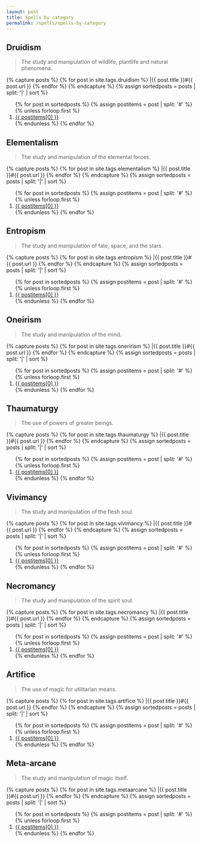```yaml
---
layout: post
title: Spells by category
permalink: /spells/spells-by-category
---
```


## Druidism

> The study and manipulation of wildlife, plantlife and natural phenomena.

{% capture posts %}
  {% for post in site.tags.druidism %}
    |{{ post.title }}#{{ post.url }}
  {% endfor %}
{% endcapture %}
{% assign sortedposts = posts | split: '|' | sort %}
<ol>
{% for post in sortedposts %}
{% assign postitems = post | split: '#' %}
{% unless forloop.first %}
  <li> <a href="{{ site.baseurl }}{{ postitems[1] }}">{{ postitems[0] }}</a></li> 
{% endunless %}
{% endfor %} 
</ol>

## Elementalism

> The study and manipulation of the elemental forces.

{% capture posts %}
  {% for post in site.tags.elementalism %}
    |{{ post.title }}#{{ post.url }}
  {% endfor %}
{% endcapture %}
{% assign sortedposts = posts | split: '|' | sort %}
<ol>
{% for post in sortedposts %}
{% assign postitems = post | split: '#' %}
{% unless forloop.first %}
  <li> <a href="{{ site.baseurl }}{{ postitems[1] }}">{{ postitems[0] }}</a></li> 
{% endunless %}
{% endfor %} 
</ol>

## Entropism

> The study and manipulation of fate, space, and the stars.

{% capture posts %}
  {% for post in site.tags.entropism %}
    |{{ post.title }}#{{ post.url }}
  {% endfor %}
{% endcapture %}
{% assign sortedposts = posts | split: '|' | sort %}
<ol>
{% for post in sortedposts %}
{% assign postitems = post | split: '#' %}
{% unless forloop.first %}
  <li> <a href="{{ site.baseurl }}{{ postitems[1] }}">{{ postitems[0] }}</a></li> 
{% endunless %}
{% endfor %} 
</ol>

## Oneirism

> The study and manipulation of the mind.

{% capture posts %}
  {% for post in site.tags.onerirism %}
    |{{ post.title }}#{{ post.url }}
  {% endfor %}
{% endcapture %}
{% assign sortedposts = posts | split: '|' | sort %}
<ol>
{% for post in sortedposts %}
{% assign postitems = post | split: '#' %}
{% unless forloop.first %}
  <li> <a href="{{ site.baseurl }}{{ postitems[1] }}">{{ postitems[0] }}</a></li> 
{% endunless %}
{% endfor %} 
</ol>

## Thaumaturgy

> The use of powers of greater beings.

{% capture posts %}
  {% for post in site.tags.thaumaturgy %}
    |{{ post.title }}#{{ post.url }}
  {% endfor %}
{% endcapture %}
{% assign sortedposts = posts | split: '|' | sort %}
<ol>
{% for post in sortedposts %}
{% assign postitems = post | split: '#' %}
{% unless forloop.first %}
  <li> <a href="{{ site.baseurl }}{{ postitems[1] }}">{{ postitems[0] }}</a></li> 
{% endunless %}
{% endfor %} 
</ol>

## Vivimancy

> The study and manipulation of the flesh soul.

{% capture posts %}
  {% for post in site.tags.vivimancy %}
    |{{ post.title }}#{{ post.url }}
  {% endfor %}
{% endcapture %}
{% assign sortedposts = posts | split: '|' | sort %}
<ol>
{% for post in sortedposts %}
{% assign postitems = post | split: '#' %}
{% unless forloop.first %}
  <li> <a href="{{ site.baseurl }}{{ postitems[1] }}">{{ postitems[0] }}</a></li> 
{% endunless %}
{% endfor %} 
</ol>

## Necromancy

> The study and manipulation of the spirit soul.

{% capture posts %}
  {% for post in site.tags.necromancy %}
    |{{ post.title }}#{{ post.url }}
  {% endfor %}
{% endcapture %}
{% assign sortedposts = posts | split: '|' | sort %}
<ol>
{% for post in sortedposts %}
{% assign postitems = post | split: '#' %}
{% unless forloop.first %}
  <li> <a href="{{ site.baseurl }}{{ postitems[1] }}">{{ postitems[0] }}</a></li> 
{% endunless %}
{% endfor %} 
</ol>

## Artifice

> The use of magic for utilitarian means.

{% capture posts %}
  {% for post in site.tags.artifice %}
    |{{ post.title }}#{{ post.url }}
  {% endfor %}
{% endcapture %}
{% assign sortedposts = posts | split: '|' | sort %}
<ol>
{% for post in sortedposts %}
{% assign postitems = post | split: '#' %}
{% unless forloop.first %}
  <li> <a href="{{ site.baseurl }}{{ postitems[1] }}">{{ postitems[0] }}</a></li> 
{% endunless %}
{% endfor %} 
</ol>

## Meta-arcane

> The study and manipulation of magic itself.

{% capture posts %}
  {% for post in site.tags.metaarcane %}
    |{{ post.title }}#{{ post.url }}
  {% endfor %}
{% endcapture %}
{% assign sortedposts = posts | split: '|' | sort %}
<ol>
{% for post in sortedposts %}
{% assign postitems = post | split: '#' %}
{% unless forloop.first %}
  <li> <a href="{{ site.baseurl }}{{ postitems[1] }}">{{ postitems[0] }}</a></li> 
{% endunless %}
{% endfor %} 
</ol>
